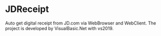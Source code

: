 # JDReceipt
Auto get digital receipt  from JD.com via WebBrowser and WebClient. The project is developed by VisualBasic.Net with vs2019.
